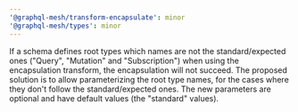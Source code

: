 ```yaml
---
'@graphql-mesh/transform-encapsulate': minor
'@graphql-mesh/types': minor
---
```


If a schema defines root types which names are not the standard/expected ones ("Query", "Mutation"
and "Subscription") when using the encapsulation transform, the encapsulation will not succeed. The
proposed solution is to allow parameterizing the root type names, for the cases where they don't
follow the standard/expected ones. The new parameters are optional and have default values (the
"standard" values).
